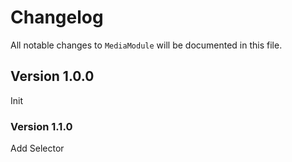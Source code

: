 # Changelog

All notable changes to `MediaModule` will be documented in this file.

## Version 1.0.0
Init

### Version 1.1.0
Add Selector
